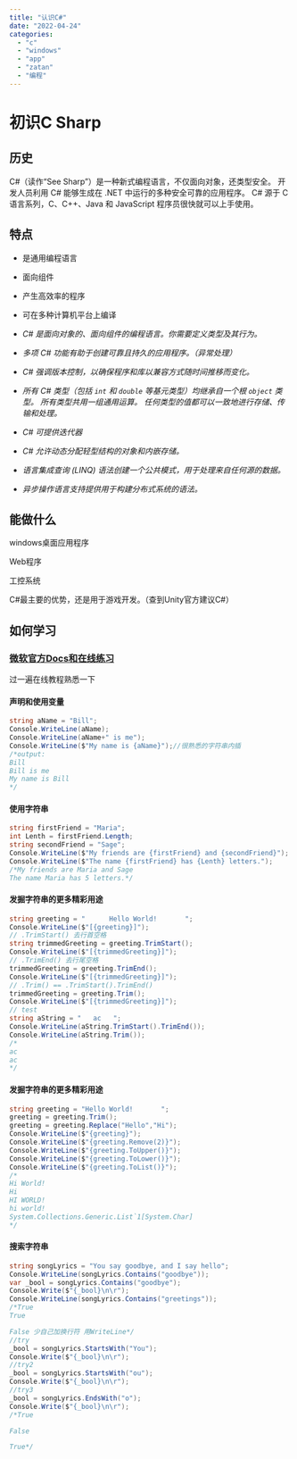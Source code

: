 ```yaml
---
title: "认识C#"
date: "2022-04-24"
categories: 
  - "c"
  - "windows"
  - "app"
  - "zatan"
  - "编程"
---
```


# 初识C Sharp

## 历史

C#（读作“See Sharp”）是一种新式编程语言，不仅面向对象，还类型安全。 开发人员利用 C# 能够生成在 .NET 中运行的多种安全可靠的应用程序。 C# 源于 C 语言系列，C、C++、Java 和 JavaScript 程序员很快就可以上手使用。

## 特点

- 是通用编程语言
    
- 面向组件
    
- 产生高效率的程序
    
- 可在多种计算机平台上编译
    
- _C# 是面向对象的、面向组件的编程语言。你需要定义类型及其行为。_
    
- _多项 C# 功能有助于创建可靠且持久的应用程序。（异常处理）_
    
- _C# 强调版本控制，以确保程序和库以兼容方式随时间推移而变化。_
    
- _所有 C# 类型（包括 `int` 和 `double` 等基元类型）均继承自一个根 `object` 类型。 所有类型共用一组通用运算。 任何类型的值都可以一致地进行存储、传输和处理。_
    
- _C# 可提供迭代器_
    
- _C# 允许动态分配轻型结构的对象和内嵌存储。_
    
- _语言集成查询 (LINQ) 语法创建一个公共模式，用于处理来自任何源的数据。_
    
- _异步操作语言支持提供用于构建分布式系统的语法。_
    

## 能做什么

windows桌面应用程序

Web程序

工控系统

C#最主要的优势，还是用于游戏开发。（查到Unity官方建议C#）

## 如何学习

### [微软官方Docs和在线练习](https://docs.microsoft.com/zh-cn/dotnet/csharp)

过一遍在线教程熟悉一下

#### 声明和使用变量

```c#
string aName = "Bill";
Console.WriteLine(aName);
Console.WriteLine(aName+" is me");
Console.WriteLine($"My name is {aName}");//很熟悉的字符串内插
/*output:
Bill
Bill is me
My name is Bill
*/
```

#### 使用字符串

```c#
string firstFriend = "Maria";
int Lenth = firstFriend.Length;
string secondFriend = "Sage";
Console.WriteLine($"My friends are {firstFriend} and {secondFriend}");
Console.WriteLine($"The name {firstFriend} has {Lenth} letters.");
/*My friends are Maria and Sage
The name Maria has 5 letters.*/
```

#### 发掘字符串的更多精彩用途

```c#
string greeting = "      Hello World!       ";
Console.WriteLine($"[{greeting}]");
// .TrimStart() 去行首空格
string trimmedGreeting = greeting.TrimStart();
Console.WriteLine($"[{trimmedGreeting}]");
// .TrimEnd() 去行尾空格
trimmedGreeting = greeting.TrimEnd();
Console.WriteLine($"[{trimmedGreeting}]");
// .Trim() == .TrimStart().TrimEnd()
trimmedGreeting = greeting.Trim();
Console.WriteLine($"[{trimmedGreeting}]");
// test
string aString = "   ac   ";
Console.WriteLine(aString.TrimStart().TrimEnd());
Console.WriteLine(aString.Trim());
/*
ac
ac
*/
```

#### 发掘字符串的更多精彩用途

```C#
string greeting = "Hello World!       ";
greeting = greeting.Trim();
greeting = greeting.Replace("Hello","Hi");
Console.WriteLine($"{greeting}");
Console.WriteLine($"{greeting.Remove(2)}");
Console.WriteLine($"{greeting.ToUpper()}");
Console.WriteLine($"{greeting.ToLower()}");
Console.WriteLine($"{greeting.ToList()}");
/*
Hi World!
Hi
HI WORLD!
hi world!
System.Collections.Generic.List`1[System.Char]
*/
```

#### 搜索字符串

```c#
string songLyrics = "You say goodbye, and I say hello";
Console.WriteLine(songLyrics.Contains("goodbye"));
var _bool = songLyrics.Contains("goodbye");
Console.Write($"{_bool}\n\r");
Console.WriteLine(songLyrics.Contains("greetings"));
/*True
True

False 少自己加换行符 用WriteLine*/
//try
_bool = songLyrics.StartsWith("You");
Console.Write($"{_bool}\n\r");
//try2
_bool = songLyrics.StartsWith("ou");
Console.Write($"{_bool}\n\r");
//try3
_bool = songLyrics.EndsWith("o");
Console.Write($"{_bool}\n\r");
/*True

False

True*/
```
